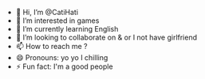 - 👋 Hi, I’m @CatiHati
- 👀 I’m interested in games
- 🌱 I’m currently learning English
- 💞️ I’m looking to collaborate on & or I not have girlfriend
- 📫 How to reach me ?
- 😄 Pronouns: yo yo I chilling
- ⚡ Fun fact: I'm a good people

<!---
CatiHati/CatiHati is a ✨ special ✨ repository because its `README.md` (this file) appears on your GitHub profile.
You can click the Preview link to take a look at your changes.
--->
